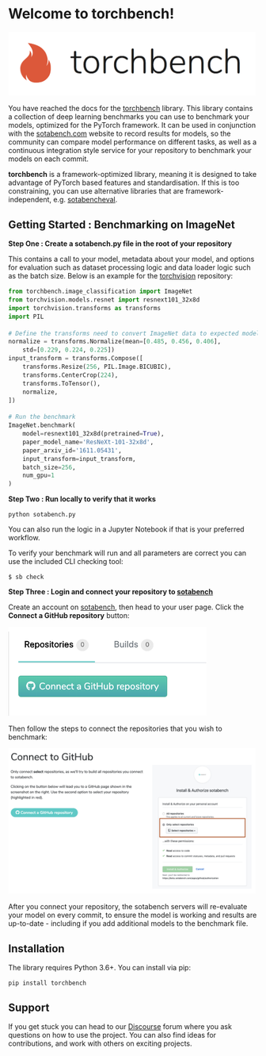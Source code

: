 # Welcome to torchbench!

<img src="img/torchbench.png" width=500>

You have reached the docs for the [torchbench](https://github.com/paperswithcode/torchbench) library. This library contains a collection of deep learning benchmarks you can use to
benchmark your models, optimized for the PyTorch framework. It can be used in conjunction with the 
[sotabench.com](http://www.sotabench.com) website to record results for models, so the community
can compare model performance on different tasks, as well as a continuous integration style
service for your repository to benchmark your models on each commit.

**torchbench** is a framework-optimized library, meaning it is designed to take advantage of PyTorch based features
and standardisation. If this is too constraining, you can use alternative libraries that are framework-independent,
 e.g. [sotabencheval](https://paperswithcode.github.io/sotabench-eval/).

## Getting Started : Benchmarking on ImageNet

**Step One : Create a sotabench.py file in the root of your repository**

This contains a call to your model, metadata about your model, and options for evaluation such as dataset
processing logic and data loader logic such as the batch size. Below is an example for the [torchvision](https://github.com/pytorch/vision)
repository:

``` python
from torchbench.image_classification import ImageNet
from torchvision.models.resnet import resnext101_32x8d
import torchvision.transforms as transforms
import PIL

# Define the transforms need to convert ImageNet data to expected model input
normalize = transforms.Normalize(mean=[0.485, 0.456, 0.406], 
    std=[0.229, 0.224, 0.225])
input_transform = transforms.Compose([
    transforms.Resize(256, PIL.Image.BICUBIC),
    transforms.CenterCrop(224),
    transforms.ToTensor(),
    normalize,
])

# Run the benchmark
ImageNet.benchmark(
    model=resnext101_32x8d(pretrained=True),
    paper_model_name='ResNeXt-101-32x8d',
    paper_arxiv_id='1611.05431',
    input_transform=input_transform,
    batch_size=256,
    num_gpu=1
)
```

**Step Two : Run locally to verify that it works** 

```
python sotabench.py
```

You can also run the logic in a Jupyter Notebook if that is your preferred workflow.

To verify your benchmark will run and all parameters are correct you can use the included CLI checking tool:

```
$ sb check
```

**Step Three : Login and connect your repository to [sotabench](http://www.sotabench.com)**

Create an account on [sotabench](http://www.sotabench.com), then head to your user page. Click the
**Connect a GitHub repository** button:

<img width=400 src="img/connect.png">

Then follow the steps to connect the repositories that you wish to benchmark:

<img width=500 src="img/connect2.png">

After you connect your repository, the sotabench servers will re-evaluate your model on every commit, 
to ensure the model is working and results are up-to-date - including if you add additional models to the benchmark file.

## Installation

The library requires Python 3.6+. You can install via pip:

```
pip install torchbench
```

## Support

If you get stuck you can head to our [Discourse](http://forum.sotabench.com) forum where you ask
questions on how to use the project. You can also find ideas for contributions,
and work with others on exciting projects.